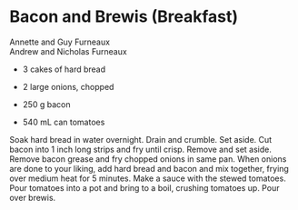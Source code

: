 # Bacon and Brewis (Breakfast)

Annette and Guy Furneaux<br/>
Andrew and Nicholas Furneaux

- 3 cakes of hard bread
- 2 large onions, chopped

- 250 g bacon
- 540 mL can tomatoes

Soak hard bread in water overnight. Drain and crumble. Set aside. Cut bacon into 1 inch long strips and fry until crisp. Remove and set aside.  Remove bacon grease and fry chopped onions in same pan. When onions are done to your liking, add hard bread and bacon and mix together, frying over medium heat for 5 minutes. Make a sauce with the stewed tomatoes. Pour tomatoes into a pot and bring to a boil, crushing tomatoes up. Pour over brewis.